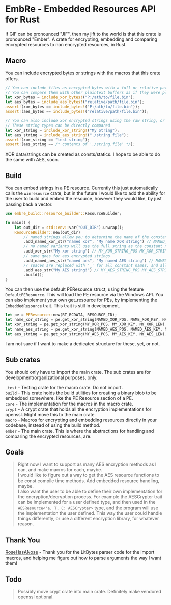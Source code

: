 # EmbRe - Embedded Resources API for Rust  
If GIF can be pronounced "JIF", then my jift to the world is that this crate is pronounced "Ember".
A crate for encrypting, embedding and comparing encrypted resources to non encrypted resources, in Rust.

## Macro
You can include encrypted bytes or strings with the macros that this crate offers.

```rust
// You can include files as encrypted bytes with a full or relative path.  
// You can compare them with other plaintext buffers as if they were plaintext byte slices. 
let xor_bytes = include_xor_bytes!("P:/ath/to/file.bin");
let aes_bytes = include_aes_bytes!("relative/path/file.bin");
assert!(xor_bytes == include_bytes!("P:/ath/to/file.bin"));
assert!(aes_bytes == include_bytes!("relative/path/file.bin"));

// You can also include xor encrypted strings using the raw string, or a path to the file.
// These string types can be directly compared
let xor_string = include_xor_string!("My String");
let aes_string = include_aes_string!("./string.file");
assert!(xor_string == "test string");
assert!(aes_string == /* contents of './string.file' */);
```
XOR data/strings can be created as consts/statics. I hope to be able to do the same with AES, soon.

## Build
You can embed strings in a PE resource. Currently this just automatically calls the `winresource` crate, but in the future 
I would like to add the ability for the user to build and embed the resource, however they would like, by just passing back 
a vector.
```rust
use embre_build::resource_builder::ResourceBuilder;

fn main() {
    let out_dir = std::env::var("OUT_DIR").unwrap();
    ResourceBuilder::new(out_dir)
        // named strings allow you to determine the name of the constant for your strings
        .add_named_xor_str("named xor", "My name XOR string") // NAMED_XOR_POS NAMED_XOR_KEY NAMED_XOR_LEN
        // no named variants will use the full string as the constant name
        .add_xor_str("My xor string") // MY_XOR_STRING_POS MY_XOR_STRING_KEY MY_XOR_STRING_LEN
        // same goes for aes encrypted strings
        .add_named_aes_str("named aes", "My named AES string") // NAMED_AES_POS NAMED_AES_KEY NAMED_AES_IV NAMED_AES_LEN
        // spaces are replaced with '_' for all constant names, and all symbols are removed.
        .add_aes_str("My AES string!") // MY_AES_STRING_POS MY_AES_STRING_KEY MY_AES_STRING_IV MY_AES_STRING_LEN
        .build();
}
```
You can then use the default PEResource struct, using the feature `DefaultPEResource`. This will load the PE resource via 
the Windows API. You can also implement your own get_resource for PEs, by implementing the `EmbeddedResource` trait. This 
trait is still in development.

```rust
let pe = PEResource::new(RT_RCDATA, RESOURCE_ID);
let name_xor_string = pe.get_xor_string(NAMED_XOR_POS, NAME_XOR_KEY, NAME_XOR_LEN);
let xor_string = pe.get_xor_string(MY_XOR_POS, MY_XOR_KEY, MY_XOR_LEN);
let name_aes_string = pe.get_xor_string(NAMED_AES_POS, NAMED_AES_KEY, NAMED_AES_LEN);
let aes_string = pe.get_xor_string(MY_AES_POS, MY_AES_KEY, MY_AES_LEN);
```
I am not sure if I want to make a dedicated structure for these, yet, or not.

## Sub crates  
You should only have to import the main crate. The sub crates are for development/organizational purposes, only.  

`_test` - Testing crate for the macro crate. Do not import.  
`build` - This crate holds the build utilities for creating a binary blob to be embedded somewhere, like the PE Resource 
section of a PE.  
`core`  - The implementation for the macros in the macro crate.  
`crypt` - A crypt crate that holds all the encryption implementations for openssl. Might move this to the main crate.  
`macro` - Macros for encrypting and embedding resources directly in your codebase, instead of using the build method.  
`ember` - The main crate. This is where the abstractions for handling and comparing the encrypted resources, are.  

## Goals  
> Right now I want to support as many AES encryption methods as I can, and make macros for each, maybe.   
> I would like to figure out a way to get the AES resource functions to be const compile time methods. Add embedded resource 
  handling, maybe.  
> I also want the user to be able to define their own implementation for the encryption/decryption process. For example 
  the AESCrypter trait can be implemented for a user defined type, and then used in the `AESResource<'a, T, C: AESCrypter>` 
  type, and the program will use the implementation the user defined. This way the user could handle things differently, 
  or use a different encryption library, for whatever reason.  

## Thank You
[RoseHasANose](https://github.com/largenumberhere) - Thank you for the LitBytes parser code for the import macros, and helping me figure out how to parse 
arguments the way I want them!  

## Todo
> Possibly move crypt crate into main crate. Definitely make vendored openssl optional. 
